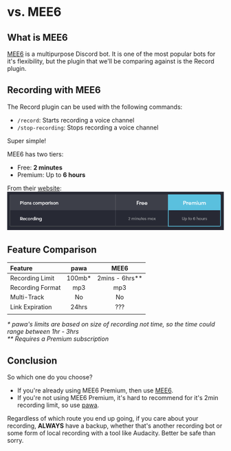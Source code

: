 # vs. MEE6

## What is MEE6
[MEE6](https://mee6.xyz) is a multipurpose Discord bot. It is one of the most popular bots for it's flexibility, but the plugin that we'll be comparing against is the Record plugin.

## Recording with MEE6
The Record plugin can be used with the following commands:
* `/record`: Starts recording a voice channel
* `/stop-recording`: Stops recording a voice channel

Super simple!

MEE6 has two tiers:
* Free: **2 minutes**
* Premium: Up to **6 hours**

From their [website](https://mee6.xyz/premium):
![feature comparison](./_media/mee6-premium-free.png)

## Feature Comparison

| Feature          | pawa   | MEE6           |
|:-----------------|:------:|:--------------:|
| Recording Limit  | 100mb* | 2mins - 6hrs** |
| Recording Format | mp3    | mp3            |
| Multi-Track      | No     | No             |
| Link Expiration  | 24hrs  | ???            |
|                  |        |                |

_* pawa's limits are based on size of recording not time, so the time could range between 1hr - 3hrs_  
_** Requires a Premium subscription_

## Conclusion

So which one do you choose?

* If you're already using MEE6 Premium, then use <u>MEE6</u>.
* If you're not using MEE6 Premium, it's hard to recommend for it's 2min recording limit, so use <u>pawa</u>.

Regardless of which route you end up going, if you care about your recording, **ALWAYS** have a backup, whether that's another recording bot or some form of local recording with a tool like Audacity. Better be safe than sorry.
